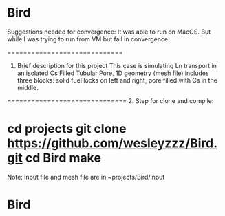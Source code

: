 # Bird
Suggestions needed for convergence:
It was able to run on MacOS. But while I was trying to run from VM but fail in convergence.

=============================
1. Brief description for this project
This case is simulating Ln transport in an isolated Cs Filled Tubular Pore, 1D geometry (mesh file) includes three blocks: solid fuel locks on left and right, pore filled with Cs in the middle.

==============================
2. Step for clone and compile:

cd projects
git clone https://github.com/wesleyzzz/Bird.git
cd Bird
make
==============================
Note: input file and mesh file are in
~projects/Bird/input

# Bird
